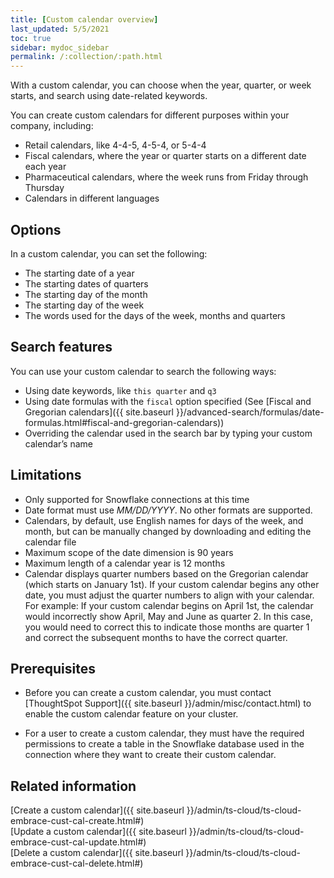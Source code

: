 ```yaml
---
title: [Custom calendar overview]
last_updated: 5/5/2021
toc: true
sidebar: mydoc_sidebar
permalink: /:collection/:path.html
---
```


With a custom calendar, you can choose when the year, quarter, or week starts, and search using date-related keywords.

You can create custom calendars for different purposes within your company, including:
- Retail calendars, like 4-4-5, 4-5-4, or 5-4-4
- Fiscal calendars, where the year or quarter starts on a different date each year
- Pharmaceutical calendars, where the week runs from Friday through Thursday
- Calendars in different languages

## Options

In a custom calendar, you can set the following:
- The starting date of a year
- The starting dates of quarters
- The starting day of the month
- The starting day of the week
- The words used for the days of the week, months and quarters

## Search features

You can use your custom calendar to search the following ways:
- Using date keywords, like `this quarter` and `q3`
- Using date formulas with the `fiscal` option specified (See [Fiscal and Gregorian calendars]({{ site.baseurl }}/advanced-search/formulas/date-formulas.html#fiscal-and-gregorian-calendars))
- Overriding the calendar used in the search bar by typing your custom calendar’s name

## Limitations
- Only supported for Snowflake connections at this time
- Date format must use *MM/DD/YYYY*. No other formats are supported.
- Calendars, by default, use English names for days of the week, and month, but can be manually changed by downloading and editing the calendar file
- Maximum scope of the date dimension is 90 years
- Maximum length of a calendar year is 12 months
- Calendar displays quarter numbers based on the Gregorian calendar (which starts on January 1st). If your custom calendar begins any other date, you must adjust the quarter numbers to align with your calendar. For example: If your custom calendar begins on April 1st, the calendar would incorrectly show April, May and June as quarter 2. In this case, you would need to correct this to indicate those months are quarter 1 and correct the subsequent months to have the correct quarter.

## Prerequisites

- Before you can create a custom calendar, you must contact [ThoughtSpot Support]({{ site.baseurl }}/admin/misc/contact.html) to enable the custom calendar feature on your cluster.

- For a user to create a custom calendar, they must have the required permissions to create a table in the Snowflake database used in the connection where they want to create their custom calendar.

## Related information

[Create a custom calendar]({{ site.baseurl }}/admin/ts-cloud/ts-cloud-embrace-cust-cal-create.html#)  
[Update a custom calendar]({{ site.baseurl }}/admin/ts-cloud/ts-cloud-embrace-cust-cal-update.html#)  
[Delete a custom calendar]({{ site.baseurl }}/admin/ts-cloud/ts-cloud-embrace-cust-cal-delete.html#)   
